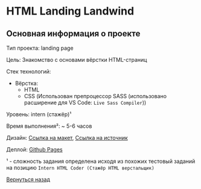 # HTML Landing Landwind

## Основная информация о проекте

Тип проекта: landing page

Цель: Знакомство с основами вёрстки HTML-страниц

Стек технологий:
- Вёрстка:
    - HTML
    - CSS (Использован препроцессор SASS (использовано расширение для VS Code: `Live Sass Compiler`))

Уровень: intern (стажёр)¹

Время выполнения²: ~ 5-6 часов

Дизайн: [Ссылка на макет](https://www.figma.com/community/file/1125744163617429490), [Ссылка на источник](https://github.com/themesberg/landwind)

Деплой: [Github Pages](https://pro100cahya.github.io/html-landing-landwind/)

¹ - сложность задания определена исходя из похожих тестовый заданий на позицию `Intern HTML Coder (Стажёр HTML верстальщик)`

[Вернуться назад](/README.md)